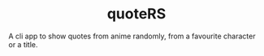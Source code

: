 <div align=center>
    <h1>quoteRS</h1>
</div>

A cli app to show quotes from anime randomly, from a favourite character or a title.